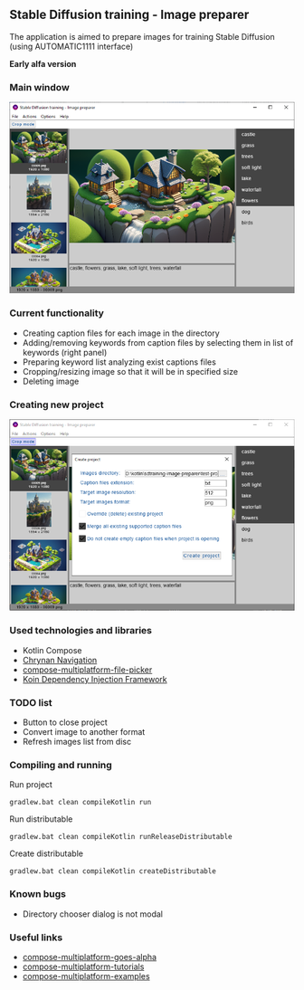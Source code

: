 ## Stable Diffusion training - Image preparer

The application is aimed to prepare images for training Stable Diffusion (using AUTOMATIC1111 interface)

**Early alfa version**

### Main window

![](screens/main-window.png)

### Current functionality

* Creating caption files for each image in the directory
* Adding/removing keywords from caption files by selecting them in list of keywords (right panel)
* Preparing keyword list analyzing exist captions files
* Cropping/resizing image so that it will be in specified size
* Deleting image

### Creating new project

![](screens/create-project.png)

### Used technologies and libraries

* Kotlin Compose
* [Chrynan Navigation](https://github.com/chRyNaN/navigation)
* [compose-multiplatform-file-picker](https://github.com/Wavesonics/compose-multiplatform-file-picker)
* [Koin Dependency Injection Framework](https://github.com/InsertKoinIO/koin)

### TODO list
* Button to close project
* Convert image to another format
* Refresh images list from disc

### Compiling and running

Run project

```shell
gradlew.bat clean compileKotlin run
```

Run distributable

```shell
gradlew.bat clean compileKotlin runReleaseDistributable
```

Create distributable

```shell
gradlew.bat clean compileKotlin createDistributable
```

### Known bugs

* Directory chooser dialog is not modal

### Useful links

* [compose-multiplatform-goes-alpha](https://blog.jetbrains.com/kotlin/2021/08/compose-multiplatform-goes-alpha/)
* [compose-multiplatform-tutorials](https://github.com/JetBrains/compose-multiplatform/tree/master/tutorials/)
* [compose-multiplatform-examples](https://github.com/JetBrains/compose-multiplatform#examples)



